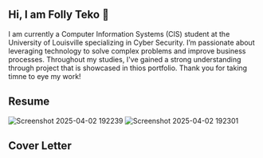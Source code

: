 ## Hi, I am Folly Teko 👋

I am currently a Computer Information Systems (CIS) student at the University of Louisville specializing in Cyber Security. I’m passionate about leveraging technology to solve complex problems and improve business processes. Throughout my studies, I've gained a strong understanding through project that is showcased in thios portfolio. Thank you for taking timne to eye my work!

## Resume
![Screenshot 2025-04-02 192239](https://github.com/user-attachments/assets/ea46520e-2600-4f30-a35a-54a984dedb54)
![Screenshot 2025-04-02 192301](https://github.com/user-attachments/assets/dc52278e-0ecb-4556-a8f6-d9e50df04d9d)

## Cover Letter 


<!-- 
**fpteko/fpteko** is a ✨ _special_ ✨ repository because its `README.md` (this file) appears on your GitHub profile.

Here are some ideas to get you started:

- 🔭 I’m currently working on ...
- 🌱 I’m currently learning ...
- 👯 I’m looking to collaborate on ...
- 🤔 I’m looking for help with ...
- 💬 Ask me about ...
- 📫 How to reach me: ...
- 😄 Pronouns: ...
- ⚡ Fun fact: ...
-->
